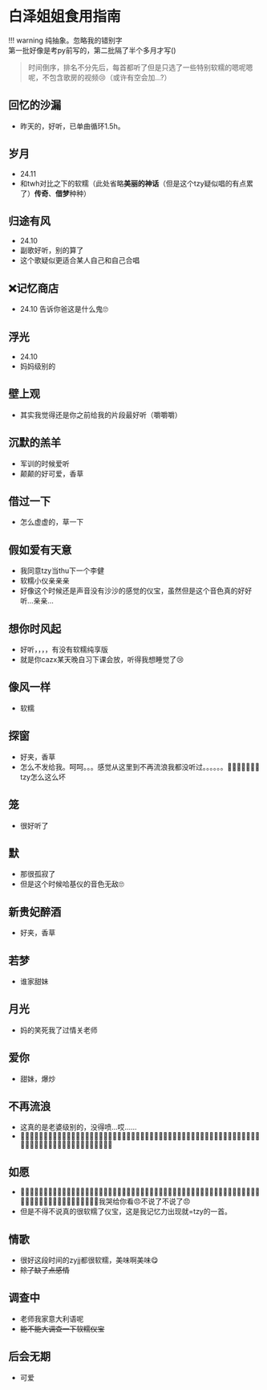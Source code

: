 # 白泽姐姐食用指南

!!! warning 
    纯抽象。忽略我的错别字  
    第一批好像是考py前写的，第二批隔了半个多月才写()

>时间倒序，排名不分先后，每首都听了但是只选了一些特别软糯的嗯呢嗯呢，不包含歌房的视频😢（或许有空会加...?）

## 回忆的沙漏
* 昨天的，好听，已单曲循环1.5h。

## 岁月
* 24.11
* 和twh对比之下的软糯（此处省略**美丽的神话**（但是这个tzy疑似唱的有点累了）**传奇**、**借梦**种种）

## 归途有风
* 24.10
* 副歌好听，别的算了
* 这个歌疑似更适合某人自己和自己合唱

## ❌记忆商店
* 24.10
告诉你爸这是什么鬼🙄  

## 浮光
* 24.10
* 妈妈级别的

## 壁上观
* 其实我觉得还是你之前给我的片段最好听（嚼嚼嚼）

## 沉默的羔羊
* 军训的时候爱听
* 颠颠的好可爱，香草

## 借过一下
* 怎么虚虚的，草一下

## 假如爱有天意
* 我同意tzy当thu下一个李健
* 软糯小仪亲亲亲
* 好像这个时候还是声音没有沙沙的感觉的仪宝，虽然但是这个音色真的好好听...亲亲...

## 想你时风起
* 好听，，，，有没有软糯纯享版
* 就是你cazx某天晚自习下课会放，听得我想睡觉了😢

## 像风一样
* 软糯

## 探窗
* 好夹，香草
* 怎么不发给我。呵呵。。。感觉从这里到不再流浪我都没听过。。。。。。😤😤😿😿😿😿😿tzy怎么这么坏

## 笼
* 很好听了

## 默
* 那很孤寂了
* 但是这个时候哈基仪的音色无敌🙄

## 新贵妃醉酒
* 好夹，香草

## 若梦
* 谁家甜妹

## 月光
* 妈的笑死我了过情关老师

## 爱你
* 甜妹，爆炒

## 不再流浪
* 这真的是老婆级别的，没得喷...哎......
* 🥺🥺🥺🥺🥺🥺🥺🥺🥺🥺🥺🥺🥺🥺🥺🥺🥺🥺🥺🥺🥺🥺🥺🥺🥺🥺🥺🥺🥺🥺🥺🥺🥺🥺🥺🥺🥺🥺🥺🥺🥺🥺🥺🥺🥺🥺🥺🥺🥺🥺🥺🥺🥺🥺🥺🥺🥺🥺🥺🥺🥺🥺🥺🥺🥺🥺🥺🥺🥺🥺🥺🥺

## 如愿
* 🥺🥺🥺🥺🥺🥺🥺🥺🥺🥺🥺🥺🥺🥺🥺🥺🥺🥺🥺🥺🥺🥺🥺🥺🥺🥺🥺🥺🥺🥺🥺🥺🥺🥺🥺🥺🥺🥺🥺🥺🥺🥺🥺🥺🥺🥺🥺🥺🥺🥺🥺🥺🥺🥺🥺🥺🥺🥺🥺🥺🥺🥺🥺🥺🥺🥺🥺🥺🥺我哭给你看😠不说了不说了😠
* 但是不得不说真的很软糯了仪宝，这是我记忆力出现就=tzy的一首。

## 情歌
* 很好这段时间的zyjj都很软糯，美味啊美味😋
* ~~除了缺了点感情~~

## 调查中
* 老师我家意大利语呢
* ~~能不能大调查一下软糯仪宝~~

## 后会无期
* 可爱

## 